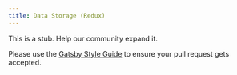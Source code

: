 ```yaml
---
title: Data Storage (Redux)
---
```


This is a stub. Help our community expand it.

Please use the [Gatsby Style Guide](/contributing/gatsby-style-guide) to ensure your
pull request gets accepted.
